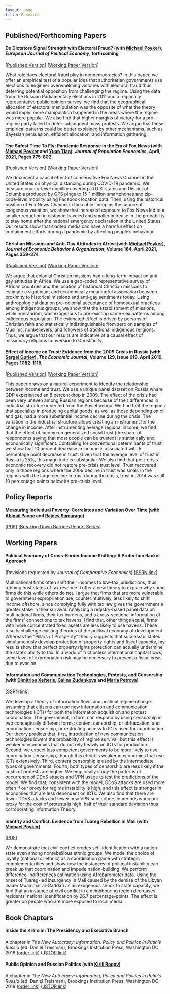 ```yaml
---
layout: page
title: Research
---
```


## Published/Forthcoming Papers

#### Do Dictators Signal Strength with Electoral Fraud? (with [Michael Poyker](http://www.poykerm.com/)), *European Journal of Political Economy*, forthcoming
[[Published Version](https://www.sciencedirect.com/science/article/pii/S0176268021000665)]
[[Working Paper Version](https://papers.ssrn.com/sol3/Papers.cfm?abstract_id=2712064)]

What role does electoral fraud play in nondemocracies? In this paper, we offer an empirical test of a popular idea that authoritarian governments use elections to engineer overwhelming victories with electoral fraud thus deterring potential opposition from challenging the regime. Using the data from the Russian Parliamentary elections in 2011 and a regionally representative public opinion survey, we find that the geographical allocation of electoral manipulation was the opposite of what the theory would imply: more manipulation happened in the areas where the regime was more popular. We also find that higher margins of victory for a pro-regime party failed to deter subsequent mass protests. We argue that these empirical patterns could be better explained by other mechanisms, such as Bayesian persuasion, efficient allocation, and information gathering.

#### The Safest Time To Fly: Pandemic Response in the Era of Fox News (with [Michael Poyker](http://www.poykerm.com) and [Yuan Tian](http://www.tianyuanecon.com/)), *Journal of Population Economics*,  April, 2021, Pages 775-802.
[[Published Version](https://link.springer.com/article/10.1007/s00148-021-00847-0)]
[[Working Paper Version](/assets/foxnewscovid.pdf)]

We document a causal effect of conservative Fox News Channel in the United States on physical distancing during COVID-19 pandemic. We measure county-level mobility covering all U.S. states and District of Columbia produced by GPS pings to 15-1 million smartphones and zip-code-level mobility using Facebook location data. Then, using the historical position of Fox News Channel in the cable lineup as the source of exogenous variation, we show that increased exposure to Fox News led to a smaller reduction in distance traveled and smaller increase in the probability to stay home after the national emergency declaration in the United States. Our results show that slanted media can have a harmful effect on containment efforts during a pandemic by affecting people’s behaviour.

#### Christian Missions and Anti-Gay Attitudes in Africa (with [Michael Poyker](http://www.poykerm.com)), *Journal of Economic Behavior & Organization*, Volume 184, April 2021, Pages 359-374
[[Published Version](https://doi.org/10.1016/j.jebo.2021.02.003)]
[[Working Paper Version](https://www.nottingham.ac.uk/research/groups/nicep/documents/working-papers/2020/nicep-2020-04.pdf)] 

We argue that colonial Christian missions had a long-term impact on anti-gay attitudes in Africa. We use a geo-coded representative survey of African countries and the location of historical Christian missions to estimate a significant and economically meaningful association between proximity to historical missions and anti-gay sentiments today. Using anthropological data on pre-colonial acceptance of homosexual practices among indigenous groups, we show that the establishment of missions, while nonrandom, was exogenous to pre-existing same-sex patterns among indigenous population. The estimated effect is driven by persons of Christian faith and statistically indistinguishable from zero on samples of Muslims, nonbelievers, and followers of traditional indigenous religions. Thus, we argue that our results are indicative of a causal effect of missionary religious conversion to Christianity.

#### Effect of Income on Trust: Evidence from the 2009 Crisis in Russia (with [Sergei Guriev](http://econ.sciences-po.fr/staff/sergei-guriev)), *The Economic Journal*, Volume 129, Issue 619, April 2019, Pages 1082–1118,
[[Published Version](https://doi.org/10.1111/ecoj.12612)]
[[Working Paper Version](https://papers.ssrn.com/sol3/papers.cfm?abstract_id=2542001)] 

This paper draws on a natural experiment to identify the relationship between income and trust. We use a unique panel dataset on Russia where GDP experienced an 8 percent drop in 2009. The effect of the crisis had been very uneven among Russian regions because of their differences in industrial structure inherited from the Soviet period. We find that the regions that specialize in producing capital goods, as well as those depending on oil and gas, had a more substantial income decline during the crisis. The variation in the industrial structure allows creating an instrument for the change in income. After instrumenting average regional income, we find that the effect of income on generalized social trust (the share of respondents saying that most people can be trusted) is statistically and economically significant. Controlling for conventional determinants of trust, we show that 10 percent decrease in income is associated with 5 percentage point decrease in trust. Given that the average level of trust in Russia is 25%, this magnitude is substantial. We also find that post-crisis economic recovery did not restore pre-crisis trust level. Trust recovered only in those regions where the 2009 decline in trust was small. In the regions with the large decline in trust during the crisis, trust in 2014 was still 10 percentage points below its pre-crisis level.

## Policy Reports

#### Measuring Individual Poverty: Correlates and Variation Over Time (with [Abigail Payne](https://findanexpert.unimelb.edu.au/profile/140028-abigail-payne) and [Rajeev Samarage](https://findanexpert.unimelb.edu.au/profile/842857-rajeev-samarage))
[[PDF](https://melbourneinstitute.unimelb.edu.au/__data/assets/pdf_file/0009/3560256/Breaking-Down-Barriers-Report-3-December-2020.pdf)]
[[Breaking Down Barriers Report Series](https://melbourneinstitute.unimelb.edu.au/research/reports/breaking-down-barriers)]

## Working Papers


#### Political Economy of Cross-Border Income Shifting: A Protection Racket Approach 
(Revisions requested by *Journal of Comparative Economics*)
[[SSRN link](https://papers.ssrn.com/sol3/papers.cfm?abstract_id=3384459)]

Multinational firms often shift their incomes to low-tax jurisdictions, thus robbing host states of tax revenue. I offer a new theory to explain why some firms do this while others do not. I argue that firms that are more vulnerable to government expropriation are, counterintuitively, less likely to shift income offshore, since complying fully with tax law gives the government a greater stake in their survival. Analyzing a registry-based panel data on multinational firms, their tax burdens, and a cross-sectional information of the firms’ connections to tax havens, l find that, other things equal, firms with more concentrated fixed assets are less likely to use havens. These results challenge existing theories of the political economy of development. Whereas the “Pillars of Prosperity” theory suggests that successful states simultaneously develop protection of property rights and fiscal capacity, my results show that perfect property rights protection can actually undermine the state’s ability to tax. In a world of frictionless international capital flows, some level of expropriation risk may be necessary to prevent a fiscal crisis due to evasion.

#### Information and Communication Technologies, Protests, and Censorship (with [Dimitrios Xefteris](https://sites.google.com/site/dxefteris/), [Galina Zudenkova](http://zudenkova.vwl.uni-mannheim.de/) and [Maria Petrova](https://sites.google.com/site/mariapetrovaphd/))
[[SSRN link](https://papers.ssrn.com/sol3/papers.cfm?abstract_id=2978549)]

We develop a theory of information flows and political regime change assuming that citizens can use new information and communication technologies (ICTs) for both the information acquisition and protest coordination. The government, in turn, can respond by using censorship in two conceptually different forms: content censorship, or obfuscation, and coordination censorship, or restricting access to ICTs used for coordination. Our theory predicts that, first, introduction of new communication technologies lowers the probability of regime survival, but this effect is weaker in economies that do not rely heavily on ICTs for production. Second, we expect less competent governments to be more likely to use coordination censorship, though this effect is weaker in economies that use ICTs extensively. Third, content censorship is used by the intermediate types of governments. Fourth, both types of censorship are less likely if the costs of protests are higher. We empirically study the patterns of occurrence of DDoS attacks and VPN usage to test the predictions of the model. We find that, consistent with the model, DDoS attacks are used more often if our proxy for regime instability is high, and this effect is stronger in economies that are less dependent on ICTs. We also find that there are fewer DDoS attacks and fewer new VPN subscribers in periods when our proxy for the cost of protests is high.
 half of their standard deviation thus corroborating Information Theory.

#### Identity and Conflict: Evidence from Tuareg Rebellion in Mali (with [Michael Poyker](http://www.poykerm.com/))
[[PDF](assets/conflictidentity.pdf)]

We demonstrate that civil conflict erodes self-identification with a nation-state even among
nonrebellious ethnic groups. We model the choice of loyalty (national or ethnic) as a coordination game with strategic complementarities and show how the instances of political instability can break up that coordination and impede nation-building. We perform difference-indifferences estimation using Afrobarometer data. Using the onset of Tuareg-led insurgency in Mali caused by the demise of the Libyan leader Muammar al-Gaddafi as an exogenous shock
to state capacity, we find that an instance of civil conflict in a neighbouring region decreases
residents’ national identification by 26.7 percentage-points. The effect is greater on people who
are more exposed to local media.

## Book Chapters

#### Inside the Kremlin: The Presidency and Executive Branch
A chapter in *The New Autocracy: Information, Policy and Politics in Putin’s Russia* (ed: Daniel Treisman), Brookings Institution Press, Washington DC, 2018
([order link](https://www.brookings.edu/book/the-new-autocracy/))
([JSTOR link](https://www.jstor.org/stable/10.7864/j.ctt1zkjzsh.5))

#### Public Opinion and Russian Politics (with [Kirill Rogov](http://www.russiapoliticalinsight.com/kirill/))
A chapter in *The New Autocracy: Information, Policy and Politics in Putin’s Russia* (ed: Daniel Treisman), Brookings Institution Press, Washington DC, 2018
([order link](https://www.brookings.edu/book/the-new-autocracy/))
([JSTOR link](https://www.jstor.org/stable/10.7864/j.ctt1zkjzsh.11))

